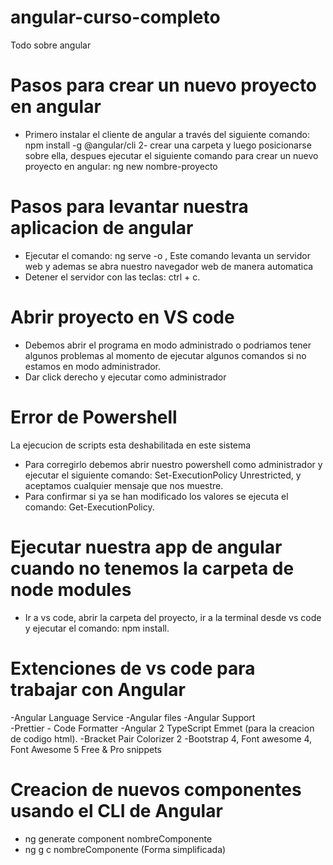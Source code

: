 # angular-curso-completo
Todo sobre angular

# Pasos para crear un nuevo proyecto en angular 
- Primero instalar el cliente de angular a través del siguiente comando: npm install -g @angular/cli
2- crear una carpeta y luego posicionarse sobre ella, despues ejecutar el siguiente comando para crear un nuevo proyecto en angular: ng new nombre-proyecto

# Pasos para levantar nuestra aplicacion de angular
- Ejecutar el comando: ng serve -o , Este comando levanta un servidor web y ademas se abra nuestro navegador web de manera automatica
- Detener el servidor con las teclas: ctrl + c.

# Abrir proyecto en VS code
- Debemos abrir el programa en modo administrado o podriamos tener algunos problemas al momento de ejecutar algunos comandos si no estamos en modo administrador.
- Dar click derecho y ejecutar como administrador

# Error de Powershell 
La ejecucion de scripts esta deshabilitada en este sistema 
- Para corregirlo debemos abrir nuestro powershell como administrador y ejecutar el siguiente comando: Set-ExecutionPolicy Unrestricted, y aceptamos cualquier mensaje que nos muestre.
- Para confirmar si ya se han modificado los valores se ejecuta el comando: Get-ExecutionPolicy.


# Ejecutar nuestra app de angular cuando no tenemos la carpeta de node modules 
- Ir a vs code, abrir la carpeta del proyecto, ir a la terminal desde vs code y ejecutar el comando: npm install.

# Extenciones de vs code para trabajar con Angular
-Angular Language Service
-Angular files
-Angular Support  
-Prettier - Code Formatter
-Angular 2 TypeScript Emmet (para la creacion de codigo html).
-Bracket Pair Colorizer 2
-Bootstrap 4, Font awesome 4, Font Awesome 5 Free & Pro snippets

# Creacion de nuevos componentes usando el CLI de Angular
- ng generate component nombreComponente 
- ng g c nombreComponente (Forma simplificada)

